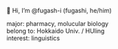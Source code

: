  👋 Hi, I’m @fugash-i (fugashi, he/him)

major: pharmacy, molucular biology  
belong to: Hokkaido Univ. / HUling  
interest: linguistics  

<!---
fugash-i/fugash-i is a ✨ special ✨ repository because its `README.md` (this file) appears on your GitHub profile.
You can click the Preview link to take a look at your changes.
--->
